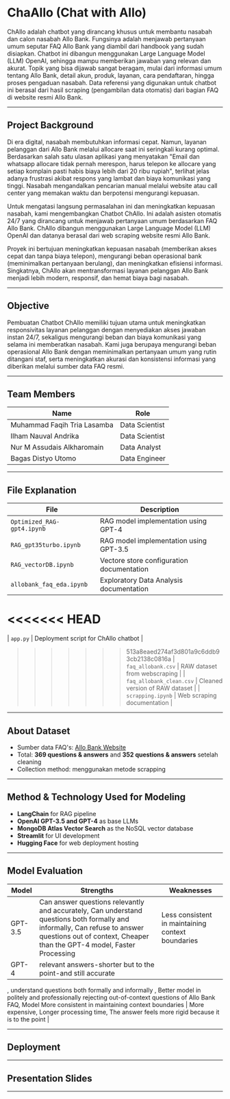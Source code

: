 # ChaAllo (Chat with Allo)

ChAllo adalah chatbot yang dirancang khusus untuk membantu nasabah dan calon nasabah Allo Bank. Fungsinya adalah menjawab pertanyaan umum seputar FAQ Allo Bank yang diambil dari handbook yang sudah disiapkan. Chatbot ini dibangun menggunakan Large Language Model (LLM) OpenAI, sehingga mampu memberikan jawaban yang relevan dan akurat. Topik yang bisa dijawab sangat beragam, mulai dari informasi umum tentang Allo Bank, detail akun, produk, layanan, cara pendaftaran, hingga proses pengaduan nasabah. Data referensi yang digunakan untuk chatbot ini berasal dari hasil scraping (pengambilan data otomatis) dari bagian FAQ di website resmi Allo Bank.

---

## Project Background

Di era digital, nasabah membutuhkan informasi cepat. Namun, layanan pelanggan dari Allo Bank melalui allocare saat ini seringkali kurang optimal. Berdasarkan salah satu ulasan aplikasi yang menyatakan "Email dan whatsapp allocare tidak pernah merespon, harus telepon ke allocare yang setiap komplain pasti habis biaya lebih dari 20 ribu rupiah", terlihat jelas adanya frustrasi akibat respons yang lambat dan biaya komunikasi yang tinggi. Nasabah mengandalkan pencarian manual melalui website atau call center yang memakan waktu dan berpotensi mengurangi kepuasan.

Untuk mengatasi langsung permasalahan ini dan meningkatkan kepuasan nasabah, kami mengembangkan Chatbot ChAllo. Ini adalah asisten otomatis 24/7 yang dirancang untuk menjawab pertanyaan umum berdasarkan FAQ Allo Bank. ChAllo dibangun menggunakan Large Language Model (LLM) OpenAI dan datanya berasal dari web scraping website resmi Allo Bank.

Proyek ini bertujuan meningkatkan kepuasan nasabah (memberikan akses cepat dan tanpa biaya telepon), mengurangi beban operasional bank (meminimalkan pertanyaan berulang), dan meningkatkan efisiensi informasi. Singkatnya, ChAllo akan mentransformasi layanan pelanggan Allo Bank menjadi lebih modern, responsif, dan hemat biaya bagi nasabah.

---

## Objective

Pembuatan Chatbot ChAllo memiliki tujuan utama untuk meningkatkan responsivitas layanan pelanggan dengan menyediakan akses jawaban instan 24/7, sekaligus mengurangi beban dan biaya komunikasi yang selama ini memberatkan nasabah. Kami juga berupaya mengurangi beban operasional Allo Bank dengan meminimalkan pertanyaan umum yang rutin ditangani staf, serta meningkatkan akurasi dan konsistensi informasi yang diberikan melalui sumber data FAQ resmi.

---

## Team Members

| Name                          | Role                 |
|-------------------------------|----------------------|
| Muhammad Faqih Tria Lasamba   | Data Scientist       |
| Ilham Nauval Andrika          | Data Scientist       |
| Nur M Assudais Alkharomain    | Data Analyst         |
| Bagas Distyo Utomo            | Data Engineer        |

---

## File Explanation

| File                           | Description                                     |
|--------------------------------|-------------------------------------------------|
| `Optimized_RAG-gpt4.ipynb`     | RAG model implementation using GPT-4            |
| `RAG_gpt35turbo.ipynb`         | RAG model implementation using GPT-3.5          |
| `RAG_vectorDB.ipynb`           | Vectore store configuration documentation       |
| `allobank_faq_eda.ipynb`       | Exploratory Data Analysis documentation         |
<<<<<<< HEAD
=======
| `app.py`                       | Deployment script for ChAllo chatbot            |
>>>>>>> 513a8eaed274af3d801a9c6ddb93cb2138c0816a
| `faq_allobank.csv`             | RAW dataset from webscraping                    |
| `faq_allobank_clean.csv`       | Cleaned version of RAW dataset                  |
| `scrapping.ipynb`              | Web scraping documentation                      |

---

## About Dataset

- Sumber data FAQ's: [Allo Bank Website](https://www.allobank.com/help)
- Total: **369 questions & answers** and **352 questions & answers** setelah cleaning
- Collection method: menggunakan metode scrapping

---

## Method & Technology Used for Modeling

- **LangChain** for RAG pipeline
- **OpenAI GPT-3.5 and GPT-4** as base LLMs
- **MongoDB Atlas Vector Search** as the NoSQL vector database
- **Streamlit** for UI development
- **Hugging Face** for web deployment hosting
  
---

## Model Evaluation

| Model     | Strengths                                              | Weaknesses                                                       |
|-----------|--------------------------------------------------------|------------------------------------------------------------------|
| GPT-3.5   | Can answer questions relevantly and accurately, Can understand questions both formally and informally, Can refuse to answer questions out of context, Cheaper than the GPT-4 model, Faster Processing |  Less consistent in maintaining context boundaries      |
| GPT-4     | relevant answers-shorter but to the point-and still accurate
, understand questions both formally and informally
, Better model in politely and professionally rejecting out-of-context questions of Allo Bank FAQ, Model More consistent in maintaining context boundaries | More expensive, Longer processing time, The answer feels more rigid because it is to the point                   |

---

## Deployment

---

## Presentation Slides

---